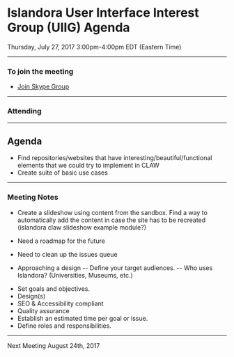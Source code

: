 # Islandora User Interface Interest Group (UIIG) Agenda
Thursday, July 27, 2017 3:00pm-4:00pm EDT (Eastern Time)

---

### To join the meeting
* [Join Skype Group](https://join.skype.com/qEZdTTFrncpc)

---
### Attending

---
## Agenda 

* Find repositories/websites that have interesting/beautiful/functional elements that we could try to implement in CLAW
* Create suite of basic use cases

---
### Meeting Notes

* Create a slideshow using content from the sandbox. Find a way to automatically add the content in case the site has to be recreated (islandora claw slideshow example module?)

* Need a roadmap for the future

* Need to clean up the issues queue

* Approaching a design
-- Define your target audiences.
-- Who uses Islandora? (Universities, Museums, etc.)
- Set goals and objectives.
- Design(s)
- SEO & Accessibility compliant
- Quality assurance
- Establish an estimated time per goal or issue.
- Define roles and responsibilities.

---



Next Meeting August 24th, 2017
